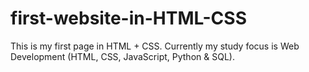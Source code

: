 # first-website-in-HTML-CSS
This is my first page in HTML + CSS. Currently my study focus is Web Development (HTML, CSS, JavaScript, Python &amp; SQL).
